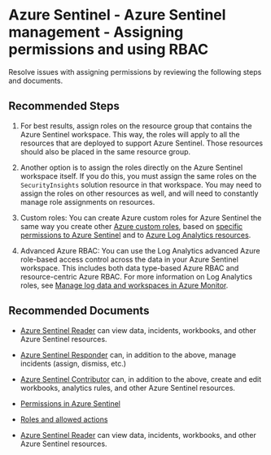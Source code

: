 <properties
  pagetitle="Azure Sentinel - Azure Sentinel management - Assigning permissions and using RBAC"
  service=""
  resource=""
  ms.author="yaronsahar"
  selfhelptype="Generic"
  supporttopicids="32785989"
  resourcetags=""
  productpesids="16690"
  cloudenvironments="public,fairfax,mooncake,blackforest,ussec,usnat"
  disableclouds=""
  articleid="467a8c25-2fb0-4939-9539-681c2e88f00a"
  ownershipid="Azure_Sentinel" />
# Azure Sentinel - Azure Sentinel management - Assigning permissions and using RBAC

Resolve issues with assigning permissions by reviewing the following steps and documents.

## **Recommended Steps**

1. For best results, assign roles on the resource group that contains the Azure Sentinel workspace. 
   This way, the roles will apply to all the resources that are deployed to support Azure Sentinel. Those resources should also be placed in the same resource group.
 
2. Another option is to assign the roles directly on the Azure Sentinel workspace itself. 
   If you do this, you must assign the same roles on the `SecurityInsights` solution resource in that workspace. 
   You may need to assign the roles on other resources as well, and will need to constantly manage role assignments on resources.

3. Custom roles: You can create Azure custom roles for Azure Sentinel the same way you create other [Azure custom roles](https://docs.microsoft.com/he-il/azure/role-based-access-control/custom-roles-rest#create-a-custom-role), based on [specific permissions to Azure Sentinel](https://docs.microsoft.com/he-il/azure/role-based-access-control/resource-provider-operations#microsoftsecurityinsights) and to [Azure Log Analytics resources](https://docs.microsoft.com/he-il/azure/role-based-access-control/resource-provider-operations#microsoftoperationalinsights).
   
4. Advanced Azure RBAC: You can use the Log Analytics advanced Azure role-based access control across the data in your Azure Sentinel workspace. This includes both data type-based Azure RBAC and resource-centric Azure RBAC. For more information on Log Analytics roles, see [Manage log data and workspaces in Azure Monitor](https://docs.microsoft.com/he-il/azure/azure-monitor/platform/manage-access#manage-access-using-workspace-permissions).

## **Recommended Documents**
* [Azure Sentinel Reader](https://docs.microsoft.com/azure/role-based-access-control/built-in-roles#azure-sentinel-reader) can view data, incidents, workbooks, and other Azure Sentinel resources.

* [Azure Sentinel Responder](https://docs.microsoft.com/azure/role-based-access-control/built-in-roles#azure-sentinel-responder) can, in addition to the above, manage incidents (assign, dismiss, etc.)

* [Azure Sentinel Contributor](https://docs.microsoft.com/azure/role-based-access-control/built-in-roles#azure-sentinel-contributor) can, in addition to the above, create and edit workbooks, analytics rules, and other Azure Sentinel resources.

* [Permissions in Azure Sentinel](https://docs.microsoft.com/azure/sentinel/roles)

* [Roles and allowed actions](https://docs.microsoft.com/azure/sentinel/roles?WT.mc_id=Portal-Microsoft_Azure_Support#roles-and-allowed-actions)

* [Azure Sentinel Reader](https://docs.microsoft.com/azure/role-based-access-control/built-in-roles#azure-sentinel-reader) can view data, incidents, workbooks, and other Azure Sentinel resources.

